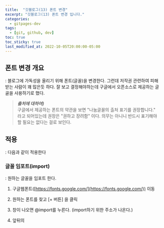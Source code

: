 ```yaml
---
title:  "깃블로그(13) 폰트 변경"
excerpt: "깃블로그(13) 폰트 변경 입니다."
categories:
  - gitpages-dev
tags:
  - [git, github, dev]
toc: true
toc_sticky: true
last_modified_at: 2022-10-05T20:00:00-05:00
---
```


## 폰트 변경 개요
  : 블로그에 가독성을 올리기 위해 폰트(글꼴)을 변경한다. 그런데 저작권 관련하여 피해받는 사람이 꽤 많은듯 하다. 잘 보고 결정해야하는데 구글에서 오픈소스로 제공하는 글골을 사용하기로 했다. 

> ***출처에 대하여)***  
> 구글에서 제공하는 폰트의 약관을 보면 "나눔글꼴의 출처 표기를 권장합니다."  
> 라고 되어있는데 권장은 "권하고 장려함" 이다.
> 의무는 아니니 반드시 표기해야 할 필요는 없다는 걸로 보인다.

## 적용
  : 다음과 같이 적용한다

### 글꼴 임포트(import)
  : 원하는 글꼴을 임포트 한다.

  1. 구글웹폰트([https://fonts.google.com/](https://fonts.google.com/)) 이동
  2. 원하는 폰트를 찾고 [+ 버튼] 을 클릭
  3. 창이 나오면 @import를 누른다. (import하기 위한 주소가 나온다.)
  4. 앞뒤의 <style>태그는 제외하고, 아래와 같은 주소만 복사해주자.

      ```
      <style>
      @import url('https://fonts.googleapis.com/css2?family=Nanum+Gothic&display=swap');
      </style>
  
      ```

  5. /assets/css/main.scss 의 맨 아래에 복사한 링크를 붙여넣고, 저장

      ```bash
      //구글웹폰트 추가(나눔고딕)
      @import url('https://fonts.googleapis.com/css2?family=Nanum+Gothic&display=swap');
  
      ```
  6. 임포트 끝

### 글꼴 적용하기
  : 임포트한 글꼴을 본격적으로 반영한다.

sass/minimal-mistakes/_variables.scss
{: .notice--info}


**ASIS**  

```bash
/* system typefaces */
$serif: Georgia, Times, serif !default;
$sans-serif: -apple-system, BlinkMacSystemFont, "맑은 고딕", "Roboto", "Segoe UI",
  "Helvetica Neue", "Lucida Grande", Arial, sans-serif !default;
$monospace: Monaco, Consolas, "Lucida Console", monospace !default;

```
  
    
**TOBE**  

```bash
$serif: Georgia, Times, serif !default;
$sans-serif: -apple-system, BlinkMacSystemFont, "Nanum Gothic", "Roboto", "Segoe UI",
  "Helvetica Neue", "Lucida Grande", Arial, sans-serif !default;
$monospace: Monaco, Consolas, "Lucida Console", monospace !default;

```

***참고)***  
우리가 자주 보는 본문이나 제목 등의 font는 sans-serif의 글꼴을 앞에서부터 차례대로 불러온다.  
앞의 두개는, 애플이나 mac의 시스템 폰트이므로,   
세 번째에 자리에 임포트한 Nanum Gothic 끌꼴을 추가해주자.  
{: .notice--info}


## 적용 완료
  : 폰트가 정상적으로 반영되었다. 
